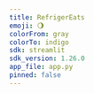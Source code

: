 ```yaml
---
title: RefrigerEats
emoji: 🌖
colorFrom: gray
colorTo: indigo
sdk: streamlit
sdk_version: 1.26.0
app_file: app.py
pinned: false
---
```

